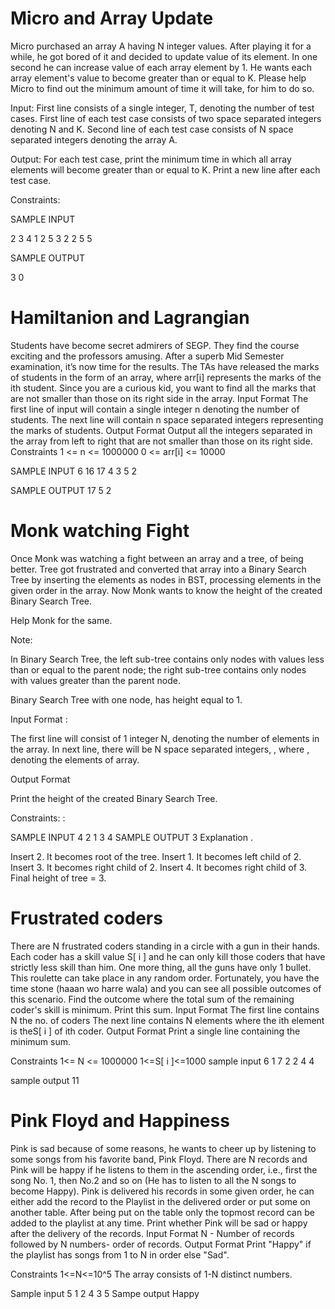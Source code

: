 # Micro and Array Update
Micro purchased an array A having N integer values. After playing it for a while, he got bored of it and decided to update value of its element. In one second he can increase value of each array element by 1. He wants each array element's value to become greater than or equal to K. Please help Micro to find out the minimum amount of time it will take, for him to do so.

Input: First line consists of a single integer, T, denoting the number of test cases. First line of each test case consists of two space separated integers denoting N and K. Second line of each test case consists of N space separated integers denoting the array A.

Output: For each test case, print the minimum time in which all array elements will become greater than or equal to K. Print a new line after each test case.

Constraints:

SAMPLE INPUT

2 3 4 1 2 5 3 2 2 5 5

SAMPLE OUTPUT

3 0

# Hamiltanion and Lagrangian
Students have become secret admirers of SEGP. They find the course exciting and the professors amusing. After a superb Mid Semester examination, it’s now time for the results. The TAs have released the marks of students in the form of an array, where arr[i] represents the marks of the ith student. Since you are a curious kid, you want to find all the marks that are not smaller than those on its right side in the array. Input Format The first line of input will contain a single integer n denoting the number of students. The next line will contain n space separated integers representing the marks of students. Output Format Output all the integers separated in the array from left to right that are not smaller than those on its right side. Constraints 1 <= n <= 1000000 0 <= arr[i] <= 10000

SAMPLE INPUT 6 16 17 4 3 5 2

SAMPLE OUTPUT 17 5 2

# Monk watching Fight
Once Monk was watching a fight between an array and a tree, of being better. Tree got frustrated and converted that array into a Binary Search Tree by inserting the elements as nodes in BST, processing elements in the given order in the array. Now Monk wants to know the height of the created Binary Search Tree.

Help Monk for the same.

Note:

In Binary Search Tree, the left sub-tree contains only nodes with values less than or equal to the parent node; the right sub-tree contains only nodes with values greater than the parent node.

Binary Search Tree with one node, has height equal to 1.

Input Format :

The first line will consist of 1 integer N, denoting the number of elements in the array. In next line, there will be N space separated integers, , where , denoting the elements of array.

Output Format

Print the height of the created Binary Search Tree.

Constraints: :

SAMPLE INPUT 4 2 1 3 4 SAMPLE OUTPUT 3 Explanation .

Insert 2. It becomes root of the tree. Insert 1. It becomes left child of 2. Insert 3. It becomes right child of 2. Insert 4. It becomes right child of 3. Final height of tree = 3.

# Frustrated coders
There are N frustrated coders standing in a circle with a gun in their hands. Each coder has a skill value S[ i ] and he can only kill those coders that have strictly less skill than him. One more thing, all the guns have only 1 bullet. This roulette can take place in any random order. Fortunately, you have the time stone (haaan wo harre wala) and you can see all possible outcomes of this scenario. Find the outcome where the total sum of the remaining coder's skill is minimum. Print this sum. Input Format The first line contains N the no. of coders The next line contains N elements where the ith element is theS[ i ] of ith coder. Output Format Print a single line containing the minimum sum.

Constraints 1<= N <= 1000000 1<=S[ i ]<=1000 sample input 6 1 7 2 2 4 4

sample output 11

# Pink Floyd and Happiness
Pink is sad because of some reasons, he wants to cheer up by listening to some songs from his favorite band, Pink Floyd. There are N records and Pink will be happy if he listens to them in the ascending order, i.e., first the song No. 1, then No.2 and so on (He has to listen to all the N songs to become Happy). Pink is delivered his records in some given order, he can either add the record to the Playlist in the delivered order or put some on another table. After being put on the table only the topmost record can be added to the playlist at any time. Print whether Pink will be sad or happy after the delivery of the records. Input Format N - Number of records followed by N numbers- order of records. Output Format Print "Happy" if the playlist has songs from 1 to N in order else "Sad".

Constraints 1<=N<=10^5 The array consists of 1-N distinct numbers.


Sample input 5 1 2 4 3 5 Sampe output Happy
